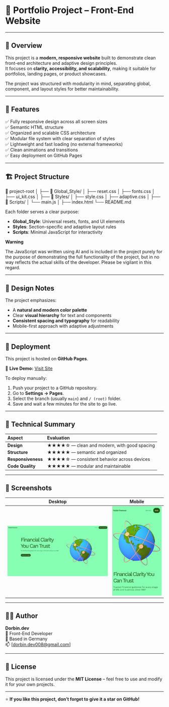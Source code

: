 # 🌿 Portfolio Project – Front-End Website

---

## 📖 Overview

This project is a **modern, responsive website** built to demonstrate clean front-end architecture and adaptive design principles.  
It focuses on **clarity, accessibility, and scalability**, making it suitable for portfolios, landing pages, or product showcases.

The project was structured with modularity in mind, separating global, component, and layout styles for better maintainability.

---

## 🧩 Features

✅ Fully responsive design across all screen sizes  
✅ Semantic HTML structure  
✅ Organized and scalable CSS architecture  
✅ Modular file system with clear separation of styles  
✅ Lightweight and fast loading (no external frameworks)  
✅ Clean animations and transitions  
✅ Easy deployment on GitHub Pages

---

## 🏗️ Project Structure

📁 project-root
│
├── 📁 Global_Style/
│ ├── reset.css
│ ├── fonts.css
│ ├── ui_kit.css
│
├── 📁 Styles/
│ ├── style.css
│ ├── adaptive.css
│
├── 📁 Scripts/
│ └── main.js
│
├── index.html
└── README.md

Each folder serves a clear purpose:

- **Global_Style**: Universal resets, fonts, and UI elements
- **Styles**: Section-specific and adaptive layout rules
- **Scripts**: Minimal JavaScript for interactivity

**Warning**

The JavaScript was written using AI and is included in the project purely for the purpose of demonstrating the full functionality of the project, but in no way reflects the actual skills of the developer. Please be vigilant in this regard.

---

## 🎨 Design Notes

The project emphasizes:

- A **natural and modern color palette**
- Clear **visual hierarchy** for text and components
- **Consistent spacing and typography** for readability
- Mobile-first approach with adaptive adjustments

---

## 🚀 Deployment

This project is hosted on **GitHub Pages**.

🔗 **Live Demo:** [Visit Site](https://dorbindevfrlncr.github.io/dorbin-portfolio-projects/projects/finance-landing-page)

To deploy manually:

1. Push your project to a GitHub repository.
2. Go to **Settings → Pages**.
3. Select the branch (usually `main`) and `/ (root)` folder.
4. Save and wait a few minutes for the site to go live.

---

## 🧠 Technical Summary

| Aspect             | Evaluation                                  |
| :----------------- | :------------------------------------------ |
| **Design**         | ★★★★☆ — clean and modern, with good spacing |
| **Structure**      | ★★★★★ — semantic and organized              |
| **Responsiveness** | ★★★★☆ — consistent behavior across devices  |
| **Code Quality**   | ★★★★★ — modular and maintainable            |

---

## 📸 Screenshots

|                        Desktop                         |                        Mobile                        |
| :----------------------------------------------------: | :--------------------------------------------------: |
| ![Desktop view](./assets/icons/desktop-screenshot.png) | ![Mobile view](./assets/icons/mobile-screenshot.png) |

---

## 🧑‍💻 Author

**Dorbin.dev**  
💼 Front-End Developer  
📍 Based in Germany  
📫 [dorbin.dev008@gmail.com]

---

## 📜 License

This project is licensed under the **MIT License** – feel free to use and modify it for your own projects.

---

⭐ **If you like this project, don’t forget to give it a star on GitHub!**


